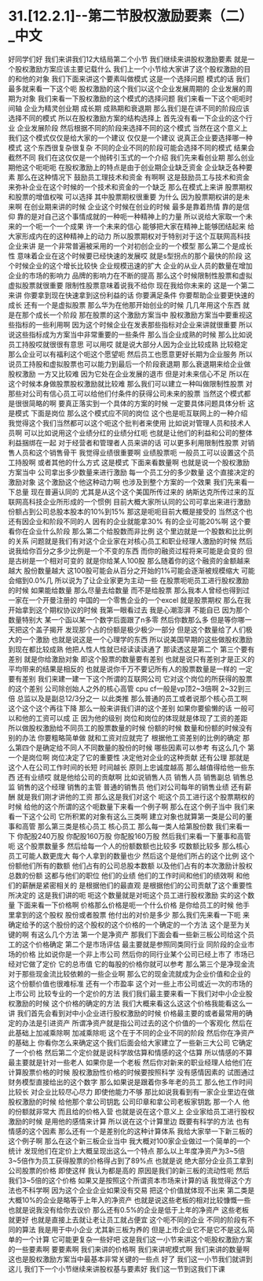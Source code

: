 # 31.[12.2.1]--第二节股权激励要素（二）_中文

好同学们好
我们来讲我们12大结局第二个小节
我们继续来讲股权激励要素
就是一个股权激励方案应该主要记载什么
我们上一个小节给大家讲了这个股权激励的目的和他的对象
我们下面来讲这个要素叫做模式
这是一个选择问题
模式的话
我们最多就来看一下这个呃
股权激励的这个我们以这个企业发展周期的
企业发展的周期为对象
我们来看一下股权激励的这个模式的选择问题
我们来看一下这个呃呃时间轴
企业为精灵创业期
成长期
成熟期和衰退期
那么我们是在讲不同的阶段应该选择不同的模式
所以在股权激励方案的结构选择上
首先没有看一下企业的这个行业
企业发展阶段
然后根据不同的阶段来选择不同的这个模式
当然在这个意义上
我们这个模式仅仅是给大家的一个建议
仅仅是一个建议
说真正企业要选择哪一种模式
这个东西很复杂很复杂
不同的企业不同的阶段可能会选择不同的模式
结果会截然不同
我们在这仅仅是一个抛砖引玉式的一个介绍
我们先来看创业期
那么创业期他这个呃呃呃
在股权激励上的特点是由于创业期企业缺乏资金
企业缺乏各种要素
那么在这种情况下
鼓励员工理技术和资金
有啊啊
这是鼓励员工与技术和资金
来弥补企业在这个时候的一个技术和资金的一个缺乏
那么在模式上来讲
股票期权和股票的增值权唉
可以选择
其中股票期权很重要
为什么
因为股票期权讲的是未来啊
在创业期来讲的时候
企业这个时候在创业的时候
最多是靠着热情
靠的是信仰
靠的是对自己这个事情成就的一种呃一种精神上的力量
所以说给大家取一个未来的一个呃一个一个成果
许一个未来的信心
能够把大家在精神上能够团结起来
给大家形成内在的这种精神上的动力
所以股票期权对于特别对于这个互联网高科技企业来讲
是一个非常普遍被采用的一个对初创企业的一个模型
那么第二个是成长性
意味着企业在这个时候要已经快速的发展哎
就是s型拐点的那个最快的阶段
这个时候企业的这个增长比较快
企业规模迅速的扩大
企业的从业人员的数量在增加
企业的市场的影响力
品牌的影响力在不断的提高
那么这个时候限制性股票和虚拟虚拟股票就很重要
限制性股票意味着说我不给你
现在我给你未来的
这是一个第二来讲
你要拿到现在快速拿到这份利益的话
你要满足条件
你要帮助企业要更快速的成长
还有一个是虚拟股票
那么华为在他那开始创业的时候
几几年用这个东西
就是在那个成长一个阶段
那在股票的这个激励方案当中
股权激励方案当中要重视这些指标的一些利用啊
因为这个时候企业在发表那些指标对企业来讲就很重要
所以说这些指标成为方案当中非常重要的一些条件
那么当企业成熟的时候
那么比如说员工持股哎就很很有意思
可以用哎
就是说大部分人因为企业比较成熟
比较稳定
那么企业可以有福利这个呃这个愿望呃
然后员工也愿意更好长期为企业服务
所以说员工持股和虚拟股票也可以能力到最后一个阶段衰退期
那么衰退期来给企业做股权激励
一方又比较难
因为它处在企业发展的退市
但是对未来信心不足
所以在这个时候本身做股票股权激励就比较难
那么我们可以建立一种叫做限制性股票
对那些对公司有信心员工可以给他们付条件的获得公司未来的股票
当然这个模式都是很很简略的啊
要真正落实到一个具体的方案的时候
一定要具体问题具体分析
这是模式
下面是岗位
那么这个模式应不同的岗位
这个也是呃互联网上的一种介绍
我觉得这个我们当然都可以这个呃这个批判者来使用
比如说对管理人员和技术人员啊
可以比如说用这个业绩分红的业绩分红呃
也就是让他们的利益和公司的整体利益捆绑在一起
对于经营者和管理者人员来讲的话
可以更多利用限制性股票
对销售人员和这个销售骨干
我觉得业绩很重要啊
业绩股票呃
一般员工可以设置这个员工持股啊
或者其他的什么方式
这是模式
下面来看数量啊
也就是说一个股权激励方案当中
公司拿出多少数量来进行激励
每一个员工分的多少数量
这个直接决定的激励对象
这个激励这个他这种动力啊
也涉及到整个方案的一个效果
我们先来看一下总量
现在普遍认同的
尤其是从这个这个美国所传过来的
纳斯达克所传过来的互联网高科技企业所形成的一个惯例
目前大概大家所认同的公司可拿出来进行激励
份额占到公司总股本股本的10%到15%
那这是呃呃目前大概是接受的
当然这个也还有因企业和阶段不同的人
因有的企业就能拿30%
有的企业可能20%啊
这个要看你在企业什么阶段
那么第二个给股数而非比例
这个里边就是一个股数和比比例的关系
问题就是我们有对这个企业家在对核心员工和职业经理人激励的时候
然后说我给你百分之多少比例是一个不变的东西
而你的融资过程将来可能是会变的
但是古树是一个相对可变的
就是你给某人100股
那么随着你的这个融资的金额越来越大
股份数量越大
这100股可能会从百分之开始的1%可能会逐渐被规模缩大
可能会缩到0.0%几
所以说为了让企业家更为主动一些
在股票呃呃员工进行股权激励的时候
如果能给数量
那么尽量去给数量
而不是给股票
那么我本人曾经也得到过一家在一个开曼注册的
中国的一个零售企业的一个excel
就是股票期权
那么在我开始拿到这个期权协议的时候
我第一眼看过去
我是心潮澎湃
不能自已
因为那个数量特别大
某一个函以某一个数字后面跟了n多零
然后你数那么多
但是等你哪一天把这个盖子揭开
发现那个占的份额是极少极少一部分
但是这个数量给了人们极大的一个激励
也就是说这是一个心理学的东西
所以说美国早期的这些做股权激励到现在都比较成熟
他把人性人性就已经读读读通了
那读透这是第二个
第三个要有差别
就是你给激励对象
即这个股票的数量要有差别
也就是说只有差别才是正义的
平均带来的结果是相反的
也就是说你千万不要记所有人的股票数量是一样的
一定要有差别
我们来建一建一下这个所谓的互联网公司
它对这个岗位的所获得的股票的这个差别
公司除创始人之外的核心高管
cpu cf一般是vp顶2~3倍啊
2~32到三倍
总监以及是副总12/3分之一
以此类推
那么普通的员工或者说那个核心员工啊
这个这个这个再往下降
那么一般来讲我们讲的这个差别
如果你要偷懒的话
一般可以和他的工资可以成
正
因为他的级别
岗位和岗位的体现就是体现了工资的差距
所以做股权激励给不同员工的股票数量的时候
份额的时候
数量和份额的时候没有别的办法
你要粗略简单做
就和工资对应就完了
根据他工资差别的比例的确定
那么第四个是确定给不同人不同数量的股份的时候
哪些因素可以参考
有这么几个
第一个是岗位啊
岗位决定了它的重要性
决定他对企业的这种贡献
还有公理
那就是这个人在公司工作时间的长短
时间越长
原则上忠诚度越高
那么越值得给他一些东西
还有业绩哎
就是他给公司的贡献啊
比如说销售人员
销售人员
销售副总
销售总监
销售的这个经理
销售的主管
普通的销售员
他们对公司每年的销售业绩
还有薪酬
就是我们刚才讲他的工资
那么这是我们对这个
呃这个员工进行这个股票期权的时候
给他的这个所谓的这个呃数量下来看一个例子啊
那么在这个例子当中
我们来看一下这个公司
它所积累的对象有这么三类啊
建立对象也就算第一类是公司的董事和高管
那么第三类是核心员工
核心员工
那么每一类人给第股份数
我们来看一下
你配股240万股
你配股160万股
你配股160万股
然后我们来看一下董事和高管呃
这个股票数量多
然后给每一个人的份额数额也比较多
哎数额比较多
那么核心员工可能人数更庞大
每个人拿到的数量也少
然后这个是他们所占的这个比例
这个份额他们所有的数额
他们占有的公司总股本数额
以及他们占有的本次激励计股权总数的份额
这都与他们的职位
他们的业绩
他们的工作时间和他们的绩效啊
和他们的薪酬是紧密相关的
是根据他们的最直观
是根据他们的公司贡献了这个重要性所决定的
这是我们讲的呃
呃这个数量就是对呃这个员工进行股权激励
实的这个数量
下面来看一下价格啊
价格那么价格是呃一个什么价格
是你给员工的时候
他手里拿到的这个股权
股份或者股票
他付出的对价是多少
那么我们先来看一下呃
来确定给予的这个股份的这个股权的这个价格的一个确定的一个方法
这个是至为关键的啊
有这么几个方法
第一个是净资产
那我们下面会看一些新三板公司给这个员工的这个价格确定
第二个是市场评估
最主要就是参照同类同行业
同阶段的企业市场的价格
比如说你是一个非上市公司
然后你的同行业某个公司已经上市了
市场已经对它做了定价
它的总市值
它的每股的价格你就可以参考
那么第三个是净现金流
对于那些现金流比较依赖的一些企业啊
那么它的现金流就成为企业价值和企业的这个份额价值也很难标准
还有一个市盈率
这个对一些上市公司或近一次的市场的上市公司
比较专业的一个定价的方法
我们我们最主要来看一下我们对中小企业股权激励的时候
这个价格的确定的方法
我们大概来看这么这这个价格我能看这么一讲
我们首先会看到对中小企业进行股权激励的时候
价格最主要的或者最常用的确定的办法是引进资产
所谓净资产就是指公司过去的这个价值的一个客观化
然后在此基础上加减乘除啊
加减乘除呃
这个在于不同的企业不同的阶段
然后你在净资产的基础上
你看你怎么来确定这个我们后面会给大家建立了一些新三大公司
它确定了一个价格
然后第二个定价就是说科学故估算和情感的这个估算
所以情感的不算
最主要就是针对一些老人
如果你是一个老板
然后你对新来的职业经理人给他们在计算股票价格的时候
股权激励性价格的时候要按照科学
没有感情因素的
试图通过财务模型直接给出的这个数字
那么如果说是跟着你多年老的员工
那么他工作时间比较长
对企业比较尽心尽力
即使他能力不够
那比如说我看到有一家企业里边在做股权激励的时候
给他那个拿公司钥匙
公司印章和拿公司老板家钥匙
那一个人
他的份额就非常大
而且给的价格入营
也就是说在这个意义上
企业家给员工进行股权激励的时候
是用他的感情来计算
所以说在这个计算里边
既要有科学的方法
也有情感的这个因素
那么还有一个是差别化的这种计算体系
我给大家举一下新三板的这个例子啊
那么在这个新三板企业当中
我大概对100家企业做过一个简单的一个统计
发现他们在定价上大概呈现出这么一个特点
那么以上年度净资产为3~5倍
3~5倍作为员工获得股票的价格得占到了89%点
也就是说
绝大部分企业员工拿到公司股票的价格
即使这样
我认为都是高的
原因是我们的新三板的流动性呃
然后我们3~5倍的这个价格
如果又是按照这个所谓资本市场来计算的话
我觉得这个方法也不科学啊
因为这个企业企业如果没有交易
把这个价值就体现不出来
第二类是大概10%的企业是略等于上年入的净资产
也就是说这些老板的相对比较慷慨一些
也就是说我没有给你去议价
那么还有0.5%的企业是低于上年的净资产
这些老板就更好
也就是直接上去就让老让员工就占便宜
这个呃不同的企业
不同的阶段有不同的算法
我是用于中小企业
尤其新三板为养的
但是上市企业它不是它不是这么简单的一个计算
它可能更复杂一些好吧
这是我们这一小节来讲这个呃股权激励方案的一些要素啊
要要素啊
我们来讲的价格啊
我们来讲呢模式啊
我们来讲的数量啊
这也是股权激励方案当中最基本非常关键的一些点
好了
我们这一小节我们就讲到这儿
我们下一个小节继续来讲股权基与要素好
我们这一节到这我们下课

